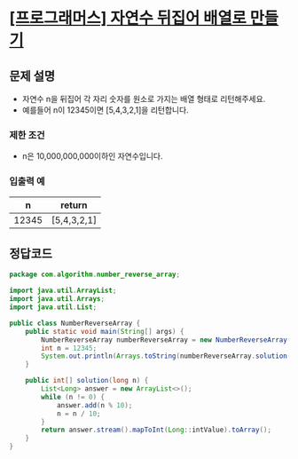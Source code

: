 # [\[프로그래머스\] 자연수 뒤집어 배열로 만들기](https://programmers.co.kr/learn/courses/30/lessons/12932)

## 문제 설명
- 자연수 n을 뒤집어 각 자리 숫자를 원소로 가지는 배열 형태로 리턴해주세요. 
- 예를들어 n이 12345이면 [5,4,3,2,1]을 리턴합니다.

### 제한 조건
- n은 10,000,000,000이하인 자연수입니다.

### 입출력 예
n | return
:---: | :---:
12345 | [5,4,3,2,1]

## 정답코드
```java
package com.algorithm.number_reverse_array;

import java.util.ArrayList;
import java.util.Arrays;
import java.util.List;

public class NumberReverseArray {
    public static void main(String[] args) {
        NumberReverseArray numberReverseArray = new NumberReverseArray();
        int n = 12345;
        System.out.println(Arrays.toString(numberReverseArray.solution(n)));
    }

    public int[] solution(long n) {
        List<Long> answer = new ArrayList<>();
        while (n != 0) {
            answer.add(n % 10);
            n = n / 10;
        }
        return answer.stream().mapToInt(Long::intValue).toArray();
    }
}
```
